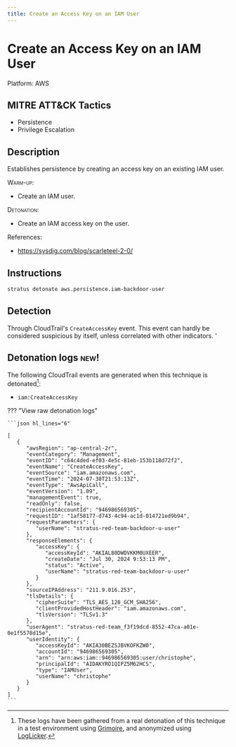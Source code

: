 ```yaml
---
title: Create an Access Key on an IAM User
---
```


# Create an Access Key on an IAM User




Platform: AWS

## MITRE ATT&CK Tactics


- Persistence
- Privilege Escalation

## Description


Establishes persistence by creating an access key on an existing IAM user.

<span style="font-variant: small-caps;">Warm-up</span>: 

- Create an IAM user.

<span style="font-variant: small-caps;">Detonation</span>: 

- Create an IAM access key on the user.

References:

- https://sysdig.com/blog/scarleteel-2-0/


## Instructions

```bash title="Detonate with Stratus Red Team"
stratus detonate aws.persistence.iam-backdoor-user
```
## Detection


Through CloudTrail's <code>CreateAccessKey</code> event. This event can hardly be considered suspicious by itself, unless
correlated with other indicators.
'


## Detonation logs <span class="smallcaps w3-badge w3-light-green w3-round w3-text-sand">new!</span>

The following CloudTrail events are generated when this technique is detonated[^1]:


- `iam:CreateAccessKey`


??? "View raw detonation logs"

    ```json hl_lines="6"

    [
	   {
	      "awsRegion": "ap-central-2r",
	      "eventCategory": "Management",
	      "eventID": "c64c4ded-ef03-4e5c-81eb-153b118d72f2",
	      "eventName": "CreateAccessKey",
	      "eventSource": "iam.amazonaws.com",
	      "eventTime": "2024-07-30T21:53:13Z",
	      "eventType": "AwsApiCall",
	      "eventVersion": "1.09",
	      "managementEvent": true,
	      "readOnly": false,
	      "recipientAccountId": "946986569305",
	      "requestID": "1af58177-d743-4c94-ac1d-014721ed9b94",
	      "requestParameters": {
	         "userName": "stratus-red-team-backdoor-u-user"
	      },
	      "responseElements": {
	         "accessKey": {
	            "accessKeyId": "AKIAL80DWDVKKM0UXEER",
	            "createDate": "Jul 30, 2024 9:53:13 PM",
	            "status": "Active",
	            "userName": "stratus-red-team-backdoor-u-user"
	         }
	      },
	      "sourceIPAddress": "211.9.016.253",
	      "tlsDetails": {
	         "cipherSuite": "TLS_AES_128_GCM_SHA256",
	         "clientProvidedHostHeader": "iam.amazonaws.com",
	         "tlsVersion": "TLSv1.3"
	      },
	      "userAgent": "stratus-red-team_f3f19dcd-8552-47ca-a01e-0e1f5578d15e",
	      "userIdentity": {
	         "accessKeyId": "AKIA30BEZSJBVKOFKZW0",
	         "accountId": "946986569305",
	         "arn": "arn:aws:iam::946986569305:user/christophe",
	         "principalId": "AIDAKYRO1QIPZ5M62HCS",
	         "type": "IAMUser",
	         "userName": "christophe"
	      }
	   }
	]
    ```

[^1]: These logs have been gathered from a real detonation of this technique in a test environment using [Grimoire](https://github.com/DataDog/grimoire), and anonymized using [LogLicker](https://github.com/Permiso-io-tools/LogLicker).
